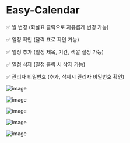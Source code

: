 # Easy-Calendar

✅ 월 변경 (화살표 클릭으로 자유롭게 변경 가능)

✅ 일정 확인 (달력 표로 확인 가능)

✅ 일정 추가 (일정 제목, 기간, 색깔 설정 가능)

✅ 일정 삭제 (일정 클릭 시 삭제 가능)

✅ 관리자 비밀번호 (추가, 삭제시 관리자 비밀번호 확인)

![image](https://github.com/user-attachments/assets/b419b17e-ae74-4822-b562-4566308d7d36)

![image](https://github.com/user-attachments/assets/866e51eb-8d04-43d4-888f-33d62a11da26)

![image](https://github.com/user-attachments/assets/b62498f6-8bc3-46f3-b32e-7cf7e7a27b3f)

![image](https://github.com/user-attachments/assets/fe45b788-43ed-42b7-9448-1bf4053803a8)

![image](https://github.com/user-attachments/assets/e015af6f-e909-4ccb-9974-55c4d18d44b5)
